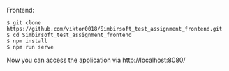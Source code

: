 Frontend:

    $ git clone https://github.com/viktor0018/Simbirsoft_test_assignment_frontend.git
    $ cd Simbirsoft_test_assignment_frontend
    $ npm install
    $ npm run serve

Now you can access the application via http://localhost:8080/
